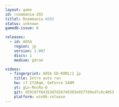 ```yaml
---
layout: game
id: roommania-203
titlel: Roommania #203
status: unknown
gamedb-issue: 0

releases:
  - id: A85A
    region: jp
    version: 1.007
    discs: 1
    medium: gdrom

videos:
  - fingerprint: A85A GD-ROM1/1 jp
    title: Intro auto run
    hw: i7 2720qm, GeForce 540M
    yt: gLn-RncRa-Q
    git: d59197f84353d7d2b746383e9277d9ed7c8c4053
    platform: win86-release
---
```

